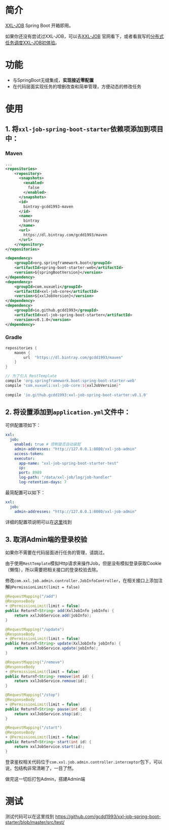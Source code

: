 # 简介

[XXL-JOB](http://www.xuxueli.com/xxl-job/#/) Spring Boot 开箱即用。

如果你还没有尝试过XXL-JOB，可以去[XXL-JOB](http://www.xuxueli.com/xxl-job/#/) 官网看下，或者看我写的[分布式任务调度XXL-JOB初体验](https://gcdd1993.github.io/p/29085/)。

# 功能

- 与SpringBoot无缝集成，**实现接近零配置**
- 在代码层面实现任务的增删改查和简单管理，方便动态的修改任务

# 使用

## 1. 将`xxl-job-spring-boot-starter`依赖项添加到项目中：

### Maven

```xml
...
<repositories>
	<repository>
	  <snapshots>
		<enabled>
		  false
		</enabled>
	  </snapshots>
	  <id>
		bintray-gcdd1993-maven
	  </id>
	  <name>
		bintray
	  </name>
	  <url>
		https://dl.bintray.com/gcdd1993/maven
	  </url>
	</repository>
</repositories>

<dependency>
	<groupId>org.springframework.boot</groupId>
	<artifactId>spring-boot-starter-web</artifactId>
	<version>${springBootVersion}</version>
</dependency>
<dependency>
	<groupId>com.xuxueli</groupId>
	<artifactId>xxl-job-core</artifactId>
	<version>${xxlJobVersion}</version>
</dependency>
<dependency>
	<groupId>io.github.gcdd1993</groupId>
	<artifactId>xxl-job-spring-boot-starter</artifactId>
	<version>v0.1.0</version>
</dependency>
```

### Gradle

```groovy
repositories {
	maven {
		url  "https://dl.bintray.com/gcdd1993/maven"
	}
}

// 为了引入 RestTemplate
compile 'org.springframework.boot:spring-boot-starter-web'
compile "com.xuxueli:xxl-job-core:${xxlJobVersion}"
	
compile 'io.github.gcdd1993:xxl-job-spring-boot-starter:v0.1.0'
```

## 2. 将设置添加到`application.yml`文件中：

可供配置项如下：

```yaml
xxl:
  job:
	enabled: true # 控制是否自动装配
    admin-addresses: "http://127.0.0.1:8080/xxl-job-admin"
    access-token:
    executor:
      app-name: "xxl-job-spring-boot-starter-test"
      ip:
      port: 8989
      log-path: "/data/xxl-job/log/job-handler"
      log-retention-days: 7
```

最简配置可以如下：

```yaml
xxl:
  job:
    admin-addresses: "http://127.0.0.1:8080/xxl-job-admin"
```

详细的配置项说明可以在[这里](http://www.xuxueli.com/xxl-job/#/?id=%e6%ad%a5%e9%aa%a4%e4%ba%8c%ef%bc%9a%e6%89%a7%e8%a1%8c%e5%99%a8%e9%85%8d%e7%bd%ae)找到

## 3. 取消Admin端的登录校验

如果你不需要在代码层面进行任务的管理，请跳过。

由于使用`RestTemplate`模拟Http请求来操作Job，但是没有模拟登录获取Cookie（懒惰），所以需要把相关接口的登录校验去除。

修改`com.xxl.job.admin.controller.JobInfoController`，在相关接口上添加注解`@PermissionLimit(limit = false)`

```java
@RequestMapping("/add")
@ResponseBody
+ @PermissionLimit(limit = false)
public ReturnT<String> add(XxlJobInfo jobInfo) {
	return xxlJobService.add(jobInfo);
}

@RequestMapping("/update")
@ResponseBody
+ @PermissionLimit(limit = false)
public ReturnT<String> update(XxlJobInfo jobInfo) {
	return xxlJobService.update(jobInfo);
}

@RequestMapping("/remove")
@ResponseBody
+ @PermissionLimit(limit = false)
public ReturnT<String> remove(int id) {
	return xxlJobService.remove(id);
}

@RequestMapping("/stop")
@ResponseBody
+ @PermissionLimit(limit = false)
public ReturnT<String> pause(int id) {
	return xxlJobService.stop(id);
}

@RequestMapping("/start")
@ResponseBody
+ @PermissionLimit(limit = false)
public ReturnT<String> start(int id) {
	return xxlJobService.start(id);
}
```

登录鉴权相关代码位于`com.xxl.job.admin.controller.interceptor`包下，可以说，包结构非常清晰了，一目了然。

做完这一切后打包Admin，搭建Admin端

# 测试

测试代码可以在这里找到 https://github.com/gcdd1993/xxl-job-spring-boot-starter/blob/master/src/test/
